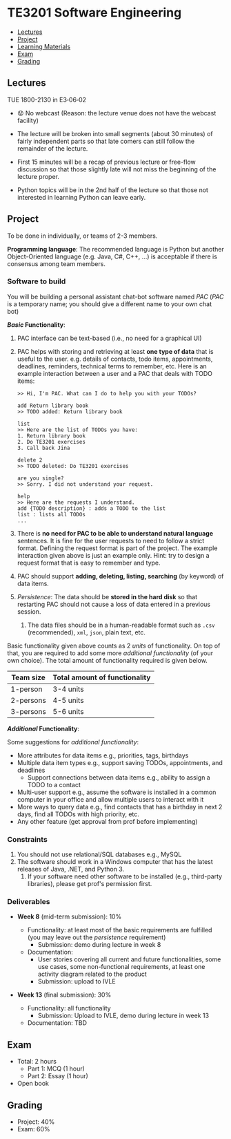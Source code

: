 <link rel="stylesheet" href="{{baseUrl}}/css/main.css">

<include src="../common/header.md" />

<div class="website-content">

# TE3201 Software Engineering

* [Lectures](#lectures)
* [Project](#project)
* [Learning Materials](#learning-materials)
* [Exam](#exam)
* [Grading](#grading)

## Lectures 

TUE 1800-2130 in E3‐06‐02

* :worried: No webcast (Reason: the lecture venue does not have the webcast facility)

* The lecture will be broken into small segments (about 30 minutes) of fairly independent parts so that late comers can still follow the remainder of the lecture.

* First 15 minutes will be a recap of previous lecture or free-flow discussion so that those slightly late will not miss the beginning of the lecture proper.

* Python topics will be in the 2nd half of the lecture so that those not interested in learning Python can leave early.

<include src="learningMaterials.md" />

## Project

To be done in individually, or teams of 2-3 members.

**Programming language**: The recommended language is Python but another Object-Oriented language (e.g. Java, C#, C++, ...) is acceptable if there is consensus among team members.

### Software to build

You will be building a personal assistant chat-bot software named _PAC_ (_PAC_ is a temporary name; you should give a different name to your own chat bot)
 
**_Basic_ Functionality**:

1. PAC interface can be text-based (i.e., no need for a graphical UI)
1. PAC helps with storing and retrieving at least **one type of data** that is useful to the user. e.g. details of contacts, todo items, appointments, deadlines, reminders, technical terms to remember, etc. Here is an example interaction between a user and a PAC that deals with TODO items:
   ```
   >> Hi, I'm PAC. What can I do to help you with your TODOs?
   
   add Return library book
   >> TODO added: Return library book
   
   list
   >> Here are the list of TODOs you have:
   1. Return library book
   2. Do TE3201 exercises
   3. Call back Jina
   
   delete 2
   >> TODO deleted: Do TE3201 exercises
   
   are you single?
   >> Sorry. I did not understand your request.
   
   help
   >> Here are the requests I understand.
   add {TODO description} : adds a TODO to the list
   list : lists all TODOs
   ...
   
   ```

1. There is **no need for PAC to be able to understand natural language** sentences. It is fine for the user requests to need to follow a strict format. Defining the request format is part of the project. The example interaction given above is just an example only. Hint: try to design a request format that is easy to remember and type.
1. PAC should support **adding, deleting, listing, searching** (by keyword) of data items.
1. _Persistence_: The data should be **stored in the hard disk** so that restarting PAC should not cause a loss of data entered in a previous session. 
   1. The data files should be in a human-readable format such as `.csv` (recommended), `xml`, `json`, plain text, etc.


Basic functionality given above counts as 2 _units_ of functionality. On top of that, you are required to add some more _additional functionality_ (of your own choice). The total amount of functionality required is given below.

Team size | Total amount of functionality
--------- | -----------------------
1-person  | 3-4 units
2-persons | 4-5 units
3-persons | 5-6 units

**_Additional_ Functionality**:

Some suggestions for _additional functionality_:
* More attributes for data items e.g., priorities, tags, birthdays
* Multiple data item types e.g., support saving TODOs, appointments, and deadlines
  * Support connections between data items e.g., ability to assign a TODO to a contact
* Multi-user support e.g., assume the software is installed in a common computer in your office and allow multiple users to interact with it
* More ways to query data e.g., find contacts that has a birthday in next 2 days, find all TODOs with high priority, etc.
* Any other feature (get approval from prof before implementing)

### Constraints

1. You should not use relational/SQL databases e.g., MySQL
1. The software should work in a Windows computer that has the latest releases of Java, .NET, and Python 3.
   1. If your software need other software to be installed (e.g., third-party libraries), please get prof's permission first.

### Deliverables

* **Week 8** (mid-term submission): 10%
  * Functionality: at least most of the basic requirements are fulfilled (you may leave out the _persistence_ requirement)
    * Submission: demo during lecture in week 8
  * Documentation: 
    * User stories covering all current and future functionalities, some use cases, some non-functional requirements, at least one activity diagram related to the product
    * Submission: upload to IVLE

* **Week 13** (final submission): 30%
  * Functionality: all functionality
    * Submission: Upload to IVLE, demo during lecture in week 13
  * Documentation: TBD


## Exam

* Total: 2 hours
  * Part 1: MCQ (1 hour)
  * Part 2: Essay (1 hour)
* Open book

## Grading
 
* Project: 40%
* Exam: 60%

</div>

